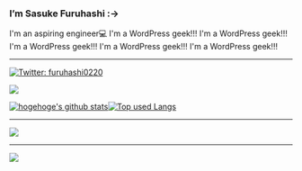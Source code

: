 ### I’m Sasuke Furuhashi :->
 
I'm an aspiring engineer💻
I'm a WordPress geek!!! I'm a WordPress geek!!! I'm a WordPress geek!!! I'm a WordPress geek!!! I'm a WordPress geek!!!

<!-- 
**saske220/saske220** is a ✨ _special_ ✨ repository because its `README.md` (this file) appears on your GitHub profile.
　　
Here are some ideas to get you started:　 
　  
- 🔭 I’m currently working on ...　　　  　 
- 🌱 I’m currently learning ...
- 👯 I’m looking to collaborate on ...　　 
- 🤔 I’m looking for help with ... 　 
- 💬 Ask me about ...　
- 📫 How to reach me: ...
- 😄 Pronouns: ...
- ⚡ Fun fact: ...　
-->

<hr>

[![Twitter: furuhashi0220](https://img.shields.io/twitter/follow/furuhashi0220?style=social)](https://twitter.com/furuhashi0220)

![](https://github-profile-summary-cards.vercel.app/api/cards/profile-details?username=saske220&theme=vue)


[![hogehoge's github stats](https://github-readme-stats.vercel.app/api?username=saske220&hide=contribs&count_private=true&show_icons=true&theme=tokyonight)](https://github.com/saske220/)[![Top used Langs](https://github-readme-stats.vercel.app/api/top-langs/?username=saske220&layout=compact&theme=tokyonight)](https://github.com/saske220/)

<hr>


![](https://skillicons.dev/icons?i=html,css,js,sass,php,threejs,wordpress)
<hr>

![](https://skillicons.dev/icons?i=ai,ps,figma,discord,github,vscode)










